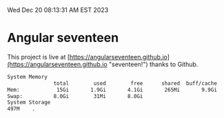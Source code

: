 Wed Dec 20 08:13:31 AM EST 2023

# Angular seventeen


This project is live at [https://angularseventeen.github.io](https://angularseventeen.github.io "seventeen!") thanks to Github.

```bash
System Memory
               total        used        free      shared  buff/cache   available
Mem:            15Gi       1.9Gi       4.1Gi       265Mi       9.9Gi        13Gi
Swap:          8.0Gi        31Mi       8.0Gi
System Storage
497M	.
```
```bash
